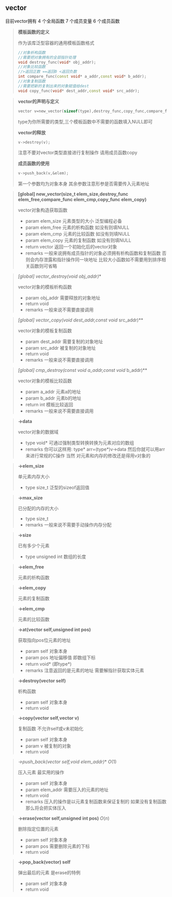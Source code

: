 ## vector

目前vector拥有 4 个全局函数  7 个成员变量 6 个成员函数

> **模板函数的定义**
>
> 作为该库泛型容器的通用模板函数格式
>
> ```c++
> //对象析构函数
> //需要把对象拥有的全部指针处理
> void destroy_func(void* obj_addr);
> //对象比较函数
> //>返回正数 ==返回0 <返回负数
> int compare_func(const void* a_addr,const void* b_addr);
> //对象复制函数
> //需要把新的复制出来的对象赋值给dest
> void copy_func(void* dest_addr,const void* src_addr);
> ```



> **vector的声明与定义**
>
> ```c++
> vector v=new_vector(sizeof(type),destroy_func,copy_func,compare_func);
> ```
>
> type为你所需要的类型,三个模板函数中不需要的函数填入NULL即可
>
> **vector的释放**
>
> ```c++
> v->destroy(v);
> ```
>
> 注意不要对vector类型直接进行复制操作 请用成员函数copy
>
> **成员函数的使用**
>
> ```c++
> v->push_back(v,&elem);
> ```
>
> 第一个参数均为对象本身 其余参数注意形参是否需要传入元素地址



> **[global] new_vector(size_t elem_size,destroy_func elem_free,compare_func elem_cmp,copy_func elem_copy)**
>
> vector对象构造获取函数
>
> + param elem_size 元素类型的大小 泛型编程必备
> + param elem_free 元素的析构函数 如没有则填NULL
> + param elem_cmp 元素的比较函数 如没有则填NULL
> + param elem_copy 元素的复制函数 如没有则填NULL
> + return vector 返回一个初始化后的vector对象
> + remarks 一般来说拥有成员指针的对象必须拥有析构函数和复制函数 否则会内存泄露和指针操作同一块地址 比较大小函数如不需要用到排序相关函数则可省略



> **[global] vector_destroy(void* obj_addr)**
>
> vector对象的模板析构函数
>
> + param obj_addr 需要释放的对象地址
> + return void
> + remarks 一般来说不需要直接调用



> **[global] vector_copy(void* dest_addr,const void* src_addr)**
>
> vector对象的模板复制函数
>
> + param dest_addr 需要复制的对象地址
> + param src_addr 被复制的对象地址
> + return void
> + remarks 一般来说不需要直接调用



> **[global] cmp_destroy(const void* a_addr,const void* b_addr)**
>
> vector对象的模板比较函数
>
> + param a_addr 元素a的地址
> + param b_addr 元素b的地址
> + return int 模板比较返回
> + remarks 一般来说不需要直接调用



> **->data**
>
> vector对象的数据域
>
> + type void* 可通过强制类型转换转换为元素对应的数组
> + remarks 你可以这样用: type* arr=(type*)v->data 然后你就可以用arr来进行常规的C操作 当然 对元素和内存的修改还是得用v对象的



> **->elem_size**
>
> 单元素内存大小
>
> + type size_t 泛型的sizeof返回值



> **->max_size**
>
> 已分配的内存的大小
>
> + type size_t
> + remarks 一般来说不需要手动操作内存分配



> **->size**
>
> 已有多少个元素
>
> + type unsigned int 数组的长度



> **->elem_free**
>
> 元素的析构函数



> **->elem_copy**
>
> 元素的复制函数



> **->elem_cmp**
>
> 元素的比较函数



> **->at(vector self,unsigned int pos)**
>
> 获取指向pos位元素的地址
>
> + param self 对象本身
> + param pos 地址偏移值 即数组下标
> + return void* (即type*)
> + remarks 注意返回的是元素的地址 需要解指针获取实体元素



> **->destroy(vector self)**
>
> 析构函数
>
> + param self 对象本身
> + return void



> **->copy(vector self,vector v)**
>
> 复制函数 不允许self或v未初始化
>
> + param self 对象本身
> + param v 被复制的对象
> + return void



> **->push_back(vector self,void* elem_addr)**		$O(1)$
>
> 压入元素 最实用的操作
>
> + param self 对象本身
> + param elem_addr 需要压入的元素的地址
> + return void
> + remarks 压入的操作是以元素复制函数来保证复制的 如果没有复制函数 那么将会把实体压入



> **->erase(vector self,unsigned int pos)**		$O(n)$
>
> 删除指定位置的元素
>
> + param self 对象本身
> + param pos 需要删除元素的下标
> + return void



> **->pop_back(vector) self**
>
> 弹出最后的元素 是erase的特例
>
> + param self 对象本身
> + return void

